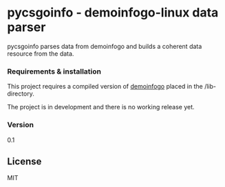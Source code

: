 # pycsgoinfo - demoinfogo-linux data parser

pycsgoinfo parses data from demoinfogo and builds a coherent data resource from the data.

### Requirements & installation

This project requires a compiled version of [demoinfogo](https://github.com/csgo-data/demoinfogo-linux) placed in the /lib-directory.

The project is in development and there is no working release yet.

### Version
0.1

License
----
MIT

